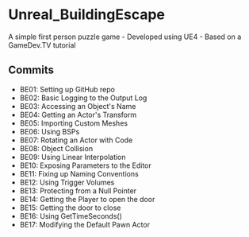 # Unreal_BuildingEscape
A simple first person puzzle game - Developed using UE4 - Based on a GameDev.TV tutorial

## Commits
* BE01: Setting up GitHub repo
* BE02: Basic Logging to the Output Log
* BE03: Accessing an Object's Name
* BE04: Getting an Actor's Transform
* BE05: Importing Custom Meshes
* BE06: Using BSPs
* BE07: Rotating an Actor with Code
* BE08: Object Collision
* BE09: Using Linear Interpolation
* BE10: Exposing Parameters to the Editor
* BE11: Fixing up Naming Conventions
* BE12: Using Trigger Volumes
* BE13: Protecting from a Null Pointer
* BE14: Getting the Player to open the door
* BE15: Getting the door to close
* BE16: Using GetTimeSeconds()
* BE17: Modifying the Default Pawn Actor